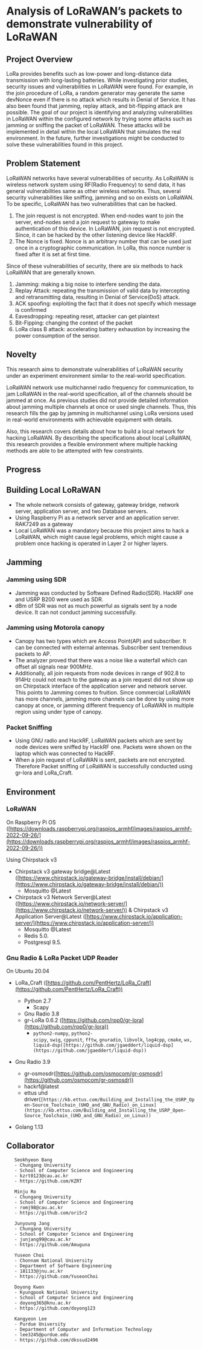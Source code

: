# Analysis of LoRaWAN’s packets to demonstrate vulnerability of LoRaWAN
## Project Overview
LoRa provides benefits such as low-power and long-distance data transmission with long-lasting batteries. While investigating prior studies, security issues and vulnerabilities in LoRaWAN were found. For example, in the join procedure of LoRa, a random generator may generate the same devNonce even if there is no attack which results in Denial of Service. It has also been found that jamming, replay attack, and bit-flipping attack are possible. The goal of our project is identifying and analyzing vulnerabilities in LoRaWAN within the configured network by trying some attacks such as jamming or sniffing the packet of LoRaWAN. These attacks will be implemented in detail within the local LoRaWAN that simulates the real environment. In the future, further investigations might be conducted to solve these vulnerabilities found in this project.

## Problem Statement
LoRaWAN networks have several vulnerabilities of security. As LoRaWAN is wireless network system using RF(Radio Frequency) to send data, it has general vulnerabilities same as other wireless networks. Thus, several security vulnerabilities like sniffing, jamming and so on exists on LoRaWAN. To be specific, LoRaWAN has two vulnerabilities that can be hacked.

1. The join request is not encrypted.
When end-nodes want to join the server, end-nodes send a join request to gateway to make authentication of this device. In LoRaWAN, join request is not encrypted. Since, it can be hacked by the other listening device like HackRF.
2. The Nonce is fixed.
Nonce is an arbitrary number that can be used just once in a cryptographic communication. In LoRa, this nonce number is fixed after it is set at first time.

 Since of these vulnerabilities of security, there are six methods to hack LoRaWAN that are generally known.

1. Jamming: making a big noise to interfere sending the data.
2. Replay Attack: repeating the transmission of valid data by intercepting and retransmitting data, resulting in Denial of Service(DoS) attack.
3. ACK spoofing: exploiting the fact that it does not specify which message is confirmed
4. Eavesdropping: repeating reset, attacker can get plaintext
5. Bit-Fipping: changing the context of the packet
6. LoRa class B attack: accelerating battery exhaustion by increasing the power consumption of the sensor.

## Novelty

This research aims to demonstrate vulnerabilities of LoRaWAN security under an experiment environment similar to the real-world specification.

LoRaWAN network use multichannel radio frequency for communication, to jam LoRaWAN in the real-world specification, all of the channels should be jammed at once. As previous studies did not provide detailed information about jamming multiple channels at once or used single channels. Thus, this research fills the gap by jamming in multichannel using LoRa versions used in real-world environments with achievable equipment with details.

Also, this research covers details about how to build a local network for hacking LoRaWAN. By describing the specifications about local LoRaWAN, this research provides a flexible environment where multiple hacking methods are able to be attempted with few constraints.

## Progress

## Building Local LoRaWAN

- The whole network consists of gateway, gateway bridge, network server, application server, and two Database servers.
- Using Raspberry Pi as a network server and an application server. RAK7249 as a gateway
- Local LoRaWAN was a mandatory because this project aims to hack a LoRaWAN, which might cause legal problems, which might cause a problem once hacking is operated in Layer 2 or higher layers.

## Jamming

### Jamming using SDR

- Jamming was conducted by Software Defined Radio(SDR). HackRF one and USRP B200 were used as SDR.
- dBm of SDR was not as much powerful as signals sent by a node device. It can not conduct jamming successfully.

### Jamming using Motorola canopy

- Canopy has two types which are Access Point(AP) and subscriber. It can be connected with external antennas. Subscriber sent tremendous packets to AP.
- The analyzer proved that there was a noise like a waterfall which can offset all signals near 900MHz.
- Additionally, all join requests from node devices in range of 902.8 to 914Hz could not reach to the gateway as a join request did not show up on Chirpstack interface of the application server and network server. This points to Jamming comes to fruition. Since commercial LoRaWAN has more channels, jamming more channels can be done by using more canopy at once, or jamming different frequency of LoRaWAN in multiple region using under type of canopy.

### Packet Sniffing

- Using GNU radio and HackRF, LoRaWAN packets which are sent by node devices were sniffed by HackRF one. Packets were shown on the laptop which was connected to HackRF.
- When a join request of LoRaWAN is sent, packets are not encrypted. Therefore Packet sniffing of LoRaWAN is successfully conducted using gr-lora and LoRa_Craft.

## Environment
### LoRaWAN
On Raspberry Pi OS
([https://downloads.raspberrypi.org/raspios_armhf/images/raspios_armhf-2022-09-26/](https://downloads.raspberrypi.org/raspios_armhf/images/raspios_armhf-2022-09-26/))

Using Chirpstack v3
- Chirpstack v3 gateway bridge@Latest
([https://www.chirpstack.io/gateway-bridge/install/debian/](https://www.chirpstack.io/gateway-bridge/install/debian/))
    - Mosquitto @Latest
- Chirpstack v3 Network Server@Latest ([https://www.chirpstack.io/network-server/](https://www.chirpstack.io/network-server/)) & Chirpstack v3 Application Server@Latest ([https://www.chirpstack.io/application-server/](https://www.chirpstack.io/application-server/))
    - Mosquitto @Latest
    - Redis 5.0.
    - Postgresql 9.5.

### Gnu Radio & LoRa Packet UDP Reader
On Ubuntu 20.04

- LoRa_Craft
([https://github.com/PentHertz/LoRa_Craft](https://github.com/PentHertz/LoRa_Craft))
    - Python 2.7
        - Scapy
    - Gnu Radio 3.8
    - gr-LoRa 0.6.2
    ([https://github.com/rpp0/gr-lora](https://github.com/rpp0/gr-lora))
        - `python2-numpy`, `python2-scipy`, `swig`, `cppunit`, `fftw`, `gnuradio`, `libvolk`, `log4cpp`, `cmake`, `wx,
        liquid-dsp([https://github.com/jgaeddert/liquid-dsp](https://github.com/jgaeddert/liquid-dsp))`
- Gnu Radio 3.9
    - gr-osmosdr([https://github.com/osmocom/gr-osmosdr](https://github.com/osmocom/gr-osmosdr))
    - hackrf@latest
    - ettus uhd driver(`[https://kb.ettus.com/Building_and_Installing_the_USRP_Open-Source_Toolchain_(UHD_and_GNU_Radio)_on_Linux](https://kb.ettus.com/Building_and_Installing_the_USRP_Open-Source_Toolchain_(UHD_and_GNU_Radio)_on_Linux))`

- Golang 1.13

## Collaborator
     
       Seokhyeon Bang
       - Chungang University
       - School of Computer Science and Engineering
       - kzrt0123@cau.ac.kr
       - https://github.com/KZRT
       
       Minju Ro
       - Chungang University
       - School of Computer Science and Engineering
       - romj98@cau.ac.kr
       - https://github.com/ori5r2
      
       Junyoung Jang
       - Chungang University
       - School of Computer Science and Engineering
       - junjang99@cau.ac.kr
       - https://github.com/Amuguna
       
       Yuseon Choi
       - Chonnam National University
       - Department of Software Engineering
       - 181133@jnu.ac.kr
       - https://github.com/YuseonChoi
    
       Doyong Kwon
       - Kyungpook National University
       - School of Computer Science and Engineering
       - doyong365@knu.ac.kr
       - https://github.com/doyong123
    
       Kangyeon Lee
       - Purdue University
       - Department of Computer and Information Technology
       - lee3245@purdue.edu
       - https://github.com/dkssud2496
